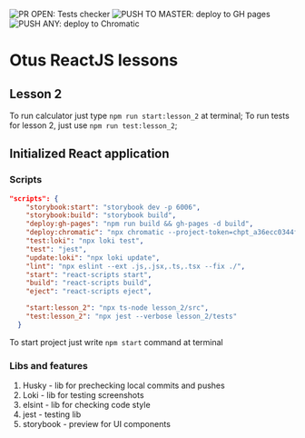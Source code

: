 ![PR OPEN: Tests checker](https://github.com/Erartria/OTUS_react/actions/workflows/PRStyleAndTestsChecker.yml/badge.svg)
![PUSH TO MASTER: deploy to GH pages](https://github.com/Erartria/OTUS_react/actions/workflows/PushMasterDeployToGhPages.yml/badge.svg)
![PUSH ANY: deploy to Chromatic](https://github.com/Erartria/OTUS_react/actions/workflows/PushAnyDeployToChromatic.yml/badge.svg)

# Otus ReactJS lessons

## Lesson 2
To run calculator just type `npm run start:lesson_2` at terminal;
To run tests for lesson 2, just use `npm run test:lesson_2`;

## Initialized React application

### Scripts
```json
"scripts": {
    "storybook:start": "storybook dev -p 6006",
    "storybook:build": "storybook build",
    "deploy:gh-pages": "npm run build && gh-pages -d build",
    "deploy:chromatic": "npx chromatic --project-token=chpt_a36ecc0344f9f14",
    "test:loki": "npx loki test",
    "test": "jest",
    "update:loki": "npx loki update",
    "lint": "npx eslint --ext .js,.jsx,.ts,.tsx --fix ./",
    "start": "react-scripts start",
    "build": "react-scripts build",
    "eject": "react-scripts eject",

    "start:lesson_2": "npx ts-node lesson_2/src",
    "test:lesson_2": "npx jest --verbose lesson_2/tests"
  }
```
To start project just write `npm start` command at terminal

### Libs and features

1. Husky - lib for prechecking local commits and pushes
2. Loki - lib for testing screenshots
3. elsint - lib for checking code style
4. jest - testing lib
5. storybook - preview for UI components

